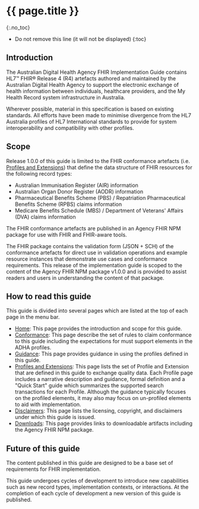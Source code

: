 # {{ page.title }}
{:.no_toc}
<!-- TOC  the css styling for this is \pages\assets\css\project.css under 'markdown-toc'-->
* Do not remove this line (it will not be displayed)
{:toc}


## Introduction

The Australian Digital Health Agency FHIR Implementation Guide contains HL7™ FHIR® Release 4 (R4) artefacts authored and maintained by the Australian Digital Health Agency to support the electronic exchange of health information between individuals, healthcare providers, and the My Health Record system infrastructure in Australia. 

Wherever possible, material in this specification is based on existing standards. All efforts have been made to minimise divergence from the HL7 Australia profiles of HL7 International standards to provide for system interoperability and compatibility with other profiles.


## Scope

Release 1.0.0 of this guide is limited to the FHIR conformance artefacts (i.e. [Profiles and Extensions](profiles.html)) that define the data structure of FHIR resources for the following record types: 
- Australian Immunisation Register (AIR) information
- Australian Organ Donor Register (AODR) information
- Pharmaceutical Benefits Scheme (PBS) / Repatriation Pharmaceutical Benefits Scheme (RPBS) claims information
- Medicare Benefits Schedule (MBS) / Department of Veterans' Affairs (DVA) claims information

The FHIR conformance artefacts are published in an Agency FHIR NPM package for use with FHIR and FHIR-aware tools. 

The FHIR package contains the validation form (JSON + SCH) of the conformance artefacts for direct use in validation operations and example resource instances that demonstrate use cases and conformance requirements. This release of the implementation guide is scoped to the content of the Agency FHIR NPM package v1.0.0 and is provided to assist readers and users in understanding the content of that package.  


## How to read this guide

This guide is divided into several pages which are listed at the top of each page in the menu bar.

- [Home](index.html): This page provides the introduction and scope for this guide.
- [Conformance](conformance.html): This page describe the set of rules to claim conformance to this guide including the expectations for must support elements in the ADHA profiles.
- [Guidance](guidance.html): This page provides guidance in using the profiles defined in this guide.
- [Profiles and Extensions](profiles.html): This page lists the set of Profile and Extension that are defined in this guide to exchange quality data. Each Profile page includes a narrative description and guidance, formal definition and a "Quick Start" guide which summarizes the supported search transactions for each Profile. Although the guidance typically focuses on the profiled elements, it may also may focus on un-profiled elements to aid with implementation.
- [Disclaimers](disclaimers.html): This page lists the licensing, copyright, and disclaimers under which this guide is issued. 
- [Downloads](downloads.html): This page provides links to downloadable artifacts including the Agency FHIR NPM package.
 

## Future of this guide

The content published in this guide are designed to be a base set of requirements for FHIR implementation. 

This guide undergoes cycles of development to introduce new capabilities such as new record types, implementation contexts, or interactions. At the completion of each cycle of development a new version of this guide is published.
